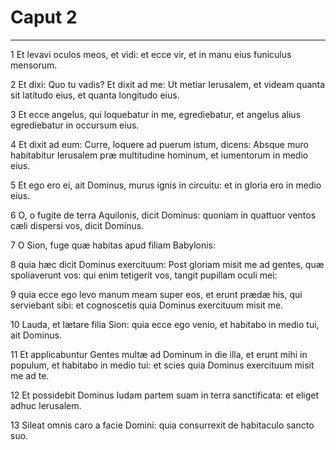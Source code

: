 # Caput 2

***

1 Et levavi oculos meos, et vidi: et ecce vir, et in manu eius funiculus mensorum.

2 Et dixi: Quo tu vadis? Et dixit ad me: Ut metiar Ierusalem, et videam quanta sit latitudo eius, et quanta longitudo eius.

3 Et ecce angelus, qui loquebatur in me, egrediebatur, et angelus alius egrediebatur in occursum eius.

4 Et dixit ad eum: Curre, loquere ad puerum istum, dicens: Absque muro habitabitur Ierusalem præ multitudine hominum, et iumentorum in medio eius.

5 Et ego ero ei, ait Dominus, murus ignis in circuitu: et in gloria ero in medio eius.

6 O, o fugite de terra Aquilonis, dicit Dominus: quoniam in quattuor ventos cæli dispersi vos, dicit Dominus.

7 O Sion, fuge quæ habitas apud filiam Babylonis:

8 quia hæc dicit Dominus exercituum: Post gloriam misit me ad gentes, quæ spoliaverunt vos: qui enim tetigerit vos, tangit pupillam oculi mei:

9 quia ecce ego levo manum meam super eos, et erunt prædæ his, qui serviebant sibi: et cognoscetis quia Dominus exercituum misit me.

10 Lauda, et lætare filia Sion: quia ecce ego venio, et habitabo in medio tui, ait Dominus.

11 Et applicabuntur Gentes multæ ad Dominum in die illa, et erunt mihi in populum, et habitabo in medio tui: et scies quia Dominus exercituum misit me ad te.

12 Et possidebit Dominus Iudam partem suam in terra sanctificata: et eliget adhuc Ierusalem.

13 Sileat omnis caro a facie Domini: quia consurrexit de habitaculo sancto suo.

